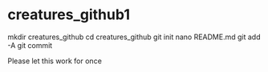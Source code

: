 # creatures_github1
mkdir creatures_github
cd creatures_github
git init
nano README.md
git add -A
git commit

Please let this work for once
